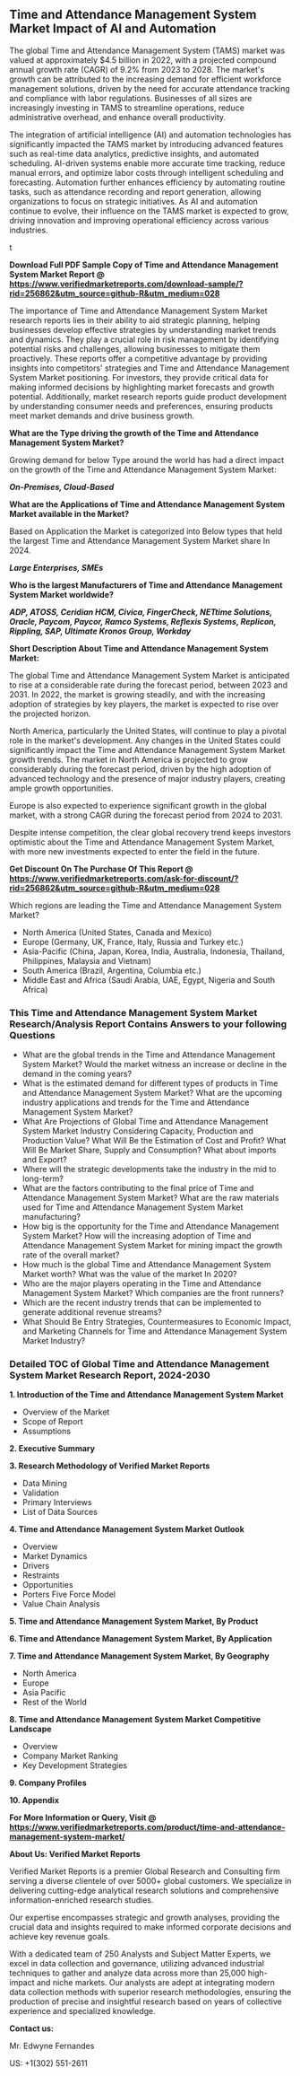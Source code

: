 <h2>Time and Attendance Management System Market Impact of AI and Automation</h2><p>The global Time and Attendance Management System (TAMS) market was valued at approximately $4.5 billion in 2022, with a projected compound annual growth rate (CAGR) of 9.2% from 2023 to 2028. The market's growth can be attributed to the increasing demand for efficient workforce management solutions, driven by the need for accurate attendance tracking and compliance with labor regulations. Businesses of all sizes are increasingly investing in TAMS to streamline operations, reduce administrative overhead, and enhance overall productivity.</p><p>The integration of artificial intelligence (AI) and automation technologies has significantly impacted the TAMS market by introducing advanced features such as real-time data analytics, predictive insights, and automated scheduling. AI-driven systems enable more accurate time tracking, reduce manual errors, and optimize labor costs through intelligent scheduling and forecasting. Automation further enhances efficiency by automating routine tasks, such as attendance recording and report generation, allowing organizations to focus on strategic initiatives. As AI and automation continue to evolve, their influence on the TAMS market is expected to grow, driving innovation and improving operational efficiency across various industries.</p>t</p><p id="" class=""><strong>Download Full PDF Sample Copy of Time and Attendance Management System Market Report @ <a href="https://www.verifiedmarketreports.com/download-sample/?rid=256862&utm_source=github-R&utm_medium=028" target="_blank">https://www.verifiedmarketreports.com/download-sample/?rid=256862&utm_source=github-R&utm_medium=028</a></strong></p><p>The importance of&nbsp;Time and Attendance Management System Market research reports lies in their ability to aid strategic planning, helping businesses develop effective strategies by understanding market trends and dynamics. They play a crucial role in risk management by identifying potential risks and challenges, allowing businesses to mitigate them proactively. These reports offer a competitive advantage by providing insights into competitors' strategies and Time and Attendance Management System Market positioning. For investors, they provide critical data for making informed decisions by highlighting market forecasts and growth potential. Additionally, market research reports guide product development by understanding consumer needs and preferences, ensuring products meet market demands and drive business growth.</p><p><strong>What are the&nbsp;Type driving the growth of the Time and Attendance Management System Market?</strong></p><p id="" class="">Growing demand for below Type around the world has had a direct impact on the growth of the Time and Attendance Management System Market:</p><em><strong>On-Premises, Cloud-Based</strong></em></p><strong>What are the&nbsp;Applications&nbsp;of Time and Attendance Management System Market available in the Market?</strong></p><p id="" class="">Based on Application the Market is categorized into Below types that held the largest Time and Attendance Management System Market share In 2024.</p><em><strong>Large Enterprises, SMEs</strong></em></p><strong>Who is the largest Manufacturers of Time and Attendance Management System Market worldwide?</strong></p><p><em><strong>ADP, ATOSS, Ceridian HCM, Civica, FingerCheck, NETtime Solutions, Oracle, Paycom, Paycor, Ramco Systems, Reflexis Systems, Replicon, Rippling, SAP, Ultimate Kronos Group, Workday</strong></em></p><p id="" class=""><strong>Short Description About Time and Attendance Management System Market:</strong></p><p>The global Time and Attendance Management System Market is anticipated to rise at a considerable rate during the forecast period, between 2023 and 2031. In 2022, the market is growing steadily, and with the increasing adoption of strategies by key players, the market is expected to rise over the projected horizon.</p><p>North America, particularly the United States, will continue to play a pivotal role in the market's development. Any changes in the United States could significantly impact the Time and Attendance Management System Market growth trends. The market in North America is projected to grow considerably during the forecast period, driven by the high adoption of advanced technology and the presence of major industry players, creating ample growth opportunities.</p><p>Europe is also expected to experience significant growth in the global market, with a strong CAGR during the forecast period from 2024 to 2031.</p><p>Despite intense competition, the clear global recovery trend keeps investors optimistic about the Time and Attendance Management System Market, with more new investments expected to enter the field in the future.</p><p id="" class=""><strong>Get Discount On The Purchase Of This Report @ <a href="https://www.verifiedmarketreports.com/ask-for-discount/?rid=256862&utm_source=github-R&utm_medium=028" target="_blank">https://www.verifiedmarketreports.com/ask-for-discount/?rid=256862&utm_source=github-R&utm_medium=028</a></strong></p>Which regions are leading the Time and Attendance Management System Market?</p><ul><li>North America (United States, Canada and Mexico)</li><li>Europe (Germany, UK, France, Italy, Russia and Turkey etc.)</li><li>Asia-Pacific (China, Japan, Korea, India, Australia, Indonesia, Thailand, Philippines, Malaysia and Vietnam)</li><li>South America (Brazil, Argentina, Columbia etc.)</li><li>Middle East and Africa (Saudi Arabia, UAE, Egypt, Nigeria and South Africa)</li></ul><h3 id="" class="">This Time and Attendance Management System Market Research/Analysis Report Contains Answers to your following Questions</h3><ul><li>What are the global trends in the Time and Attendance Management System Market? Would the market witness an increase or decline in the demand in the coming years?</li><li>What is the estimated demand for different types of products in Time and Attendance Management System Market? What are the upcoming industry applications and trends for the Time and Attendance Management System Market?</li><li>What Are Projections of Global Time and Attendance Management System Market Industry Considering Capacity, Production and Production Value? What Will Be the Estimation of Cost and Profit? What Will Be Market Share, Supply and Consumption? What about imports and Export?</li><li>Where will the strategic developments take the industry in the mid to long-term?</li><li>What are the factors contributing to the final price of Time and Attendance Management System Market? What are the raw materials used for Time and Attendance Management System Market manufacturing?</li><li>How big is the opportunity for the Time and Attendance Management System Market? How will the increasing adoption of Time and Attendance Management System Market for mining impact the growth rate of the overall market?</li><li>How much is the global Time and Attendance Management System Market worth? What was the value of the market In 2020?</li><li>Who are the major players operating in the Time and Attendance Management System Market? Which companies are the front runners?</li><li>Which are the recent industry trends that can be implemented to generate additional revenue streams?</li><li>What Should Be Entry Strategies, Countermeasures to Economic Impact, and Marketing Channels for Time and Attendance Management System Market Industry?</li></ul><h3 id="" class="">Detailed TOC of Global Time and Attendance Management System Market Research Report, 2024-2030</h3><p id="" class=""><strong>1. Introduction of the Time and Attendance Management System Market</strong></p><ul><li>Overview of the Market</li><li>Scope of Report</li><li>Assumptions</li></ul><p id="" class=""><strong>2. Executive Summary</strong></p><p id="" class=""><strong>3. Research Methodology of Verified Market Reports</strong></p><ul><li>Data Mining</li><li>Validation</li><li>Primary Interviews</li><li>List of Data Sources</li></ul><p id="" class=""><strong>4. Time and Attendance Management System Market Outlook</strong></p><ul><li>Overview</li><li>Market Dynamics</li><li>Drivers</li><li>Restraints</li><li>Opportunities</li><li>Porters Five Force Model</li><li>Value Chain Analysis</li></ul><p id="" class=""><strong>5. Time and Attendance Management System Market, By Product</strong></p><p id="" class=""><strong>6. Time and Attendance Management System Market, By Application</strong></p><p id="" class=""><strong>7. Time and Attendance Management System Market, By Geography</strong></p><ul><li>North America</li><li>Europe</li><li>Asia Pacific</li><li>Rest of the World</li></ul><p id="" class=""><strong>8. Time and Attendance Management System Market Competitive Landscape</strong></p><ul><li>Overview</li><li>Company Market Ranking</li><li>Key Development Strategies</li></ul><p id="" class=""><strong>9. Company Profiles</strong></p><p id="" class=""><strong>10. Appendix</strong></p><p id="" class=""><strong>For More Information or Query, Visit @ <a href="https://www.verifiedmarketreports.com/product/time-and-attendance-management-system-market/" target="_blank">https://www.verifiedmarketreports.com/product/time-and-attendance-management-system-market/</a></strong></p><p id="" class=""><strong>About Us: Verified Market Reports</strong></p><p id="" class="">Verified Market Reports is a premier Global Research and Consulting firm serving a diverse clientele of over 5000+ global customers. We specialize in delivering cutting-edge analytical research solutions and comprehensive information-enriched research studies.</p><p id="" class="">Our expertise encompasses strategic and growth analyses, providing the crucial data and insights required to make informed corporate decisions and achieve key revenue goals.</p><p id="" class="">With a dedicated team of 250 Analysts and Subject Matter Experts, we excel in data collection and governance, utilizing advanced industrial techniques to gather and analyze data across more than 25,000 high-impact and niche markets. Our analysts are adept at integrating modern data collection methods with superior research methodologies, ensuring the production of precise and insightful research based on years of collective experience and specialized knowledge.</p><p id="" class=""><strong>Contact us:</strong></p><p id="" class="">Mr. Edwyne Fernandes</p><p id="" class="">US: +1(302) 551-2611</p>